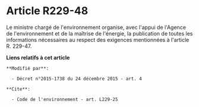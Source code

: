 # Article R229-48

Le ministre chargé de l'environnement organise, avec l'appui de l'Agence de l'environnement et de la maîtrise de l'énergie,
la publication de toutes les informations nécessaires au respect des exigences mentionnées à l'article R. 229-47.

**Liens relatifs à cet article**

	**Modifié par**:

	  - Décret n°2015-1738 du 24 décembre 2015 - art. 4

	**Cite**:

	  - Code de l'environnement - art. L229-25
